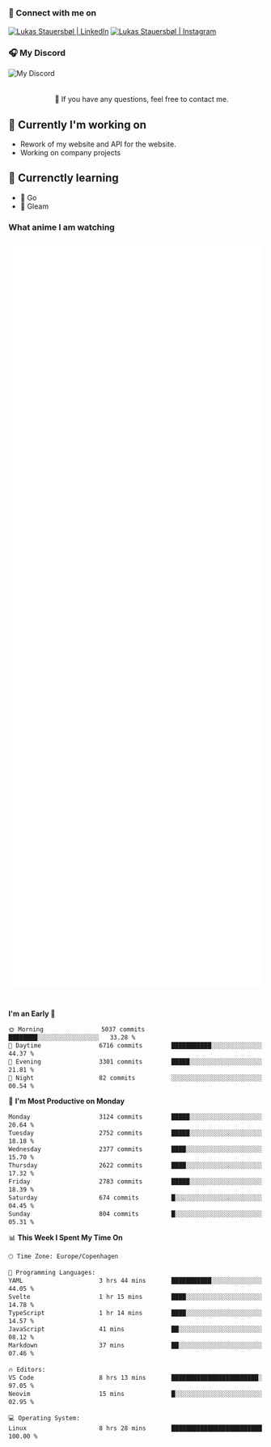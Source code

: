 ### 🔗 Connect with me on
<a href="https://www.instagram.com/lukas_stauersbol" target="_blank"><img align="center" src="https://raw.githubusercontent.com/stauersbol/stauersbol/main/images/instagram.svg" alt="Lukas Stauersbøl | LinkedIn" width="30px"/></a>
<a href="https://www.linkedin.com/in/lukas-stauersbol/" target="_blank"><img align="center" src="https://raw.githubusercontent.com/stauersbol/stauersbol/main/images/linkedin.svg" alt="Lukas Stauersbøl | Instagram" width="30px"/></a>

<p align="center">
 <h3>🎧 My Discord</h3>
 <img align="left" height="55px" src="https://discord.c99.nl/widget/theme-2/147806323323568128.png" alt="My Discord" />
</p>

<br/>
<br/>
<br/>
💬 If you have any questions, feel free to contact me.

## 🔭 Currently I'm working on
- Rework of my website and API for the website.
- Working on company projects
 
## 🌱 Currenctly learning
- 💙 Go
- 💜 Gleam

### What anime I am watching
<a href="https://anilist.co/user/slashiy/" align="center"><img align="center" width="500px" src="metrics.plugin.personal.anilist.svg" /></a>

<br/>

<!--START_SECTION:waka-->
**I'm an Early 🐤** 

```text
🌞 Morning                5037 commits        ████████░░░░░░░░░░░░░░░░░   33.28 % 
🌆 Daytime                6716 commits        ███████████░░░░░░░░░░░░░░   44.37 % 
🌃 Evening                3301 commits        █████░░░░░░░░░░░░░░░░░░░░   21.81 % 
🌙 Night                  82 commits          ░░░░░░░░░░░░░░░░░░░░░░░░░   00.54 % 
```
📅 **I'm Most Productive on Monday** 

```text
Monday                   3124 commits        █████░░░░░░░░░░░░░░░░░░░░   20.64 % 
Tuesday                  2752 commits        █████░░░░░░░░░░░░░░░░░░░░   18.18 % 
Wednesday                2377 commits        ████░░░░░░░░░░░░░░░░░░░░░   15.70 % 
Thursday                 2622 commits        ████░░░░░░░░░░░░░░░░░░░░░   17.32 % 
Friday                   2783 commits        █████░░░░░░░░░░░░░░░░░░░░   18.39 % 
Saturday                 674 commits         █░░░░░░░░░░░░░░░░░░░░░░░░   04.45 % 
Sunday                   804 commits         █░░░░░░░░░░░░░░░░░░░░░░░░   05.31 % 
```


📊 **This Week I Spent My Time On** 

```text
🕑︎ Time Zone: Europe/Copenhagen

💬 Programming Languages: 
YAML                     3 hrs 44 mins       ███████████░░░░░░░░░░░░░░   44.05 % 
Svelte                   1 hr 15 mins        ████░░░░░░░░░░░░░░░░░░░░░   14.78 % 
TypeScript               1 hr 14 mins        ████░░░░░░░░░░░░░░░░░░░░░   14.57 % 
JavaScript               41 mins             ██░░░░░░░░░░░░░░░░░░░░░░░   08.12 % 
Markdown                 37 mins             ██░░░░░░░░░░░░░░░░░░░░░░░   07.46 % 

🔥 Editors: 
VS Code                  8 hrs 13 mins       ████████████████████████░   97.05 % 
Neovim                   15 mins             █░░░░░░░░░░░░░░░░░░░░░░░░   02.95 % 

💻 Operating System: 
Linux                    8 hrs 28 mins       █████████████████████████   100.00 % 
```


<!--END_SECTION:waka-->
